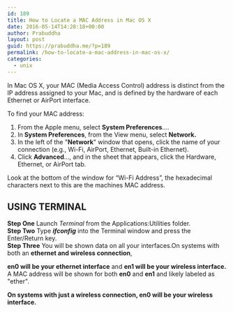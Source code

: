 ```yaml
---
id: 189
title: How to Locate a MAC Address in Mac OS X
date: 2016-05-14T14:28:18+00:00
author: Prabuddha
layout: post
guid: https://prabuddha.me/?p=189
permalink: /how-to-locate-a-mac-address-in-mac-os-x/
categories:
  - unix
---
```

In Mac OS X, your MAC (Media Access Control) address is distinct from the IP address assigned to your Mac, and is defined by the hardware of each Ethernet or AirPort interface.

To find your MAC address:
<ol>
 	<li>From the Apple menu, select <span class="menuitem"><strong>System Preferences</strong>...</span>.</li>
 	<li>In<strong> System Preferences</strong>, from the <span class="menuitem">View</span> menu, select <strong><span class="menuitem">Network</span>.</strong></li>
 	<li>In the left of the "<strong>Network</strong>" window that opens, click the name of your connection (e.g., <span class="menuitem">Wi-Fi</span>, <span class="menuitem">AirPort</span>, <span class="menuitem">Ethernet</span>, <span class="menuitem">Built-in Ethernet</span>).</li>
 	<li>Click <span class="menuitem"><strong>Advanced</strong>...</span>, and in the sheet that appears, click the <span class="menuitem">Hardware</span>, <span class="menuitem">Ethernet</span>, or <span class="menuitem">AirPort</span> tab.</li>
</ol>
Look at the bottom of the window for “Wi-Fi Address”, the hexadecimal characters next to this are the machines MAC address.

<!--more-->
<h2><b>USING TERMINAL</b></h2>
<div class="article_body">
<div class="article_body_table">
<div class="article_body_row">
<div></div>
<div id="article_body_column_center"><b>Step One</b>
Launch <i>Terminal</i> from the Applications:Utilities folder.</div>
<div><b>Step Two</b>
Type <strong><i>ifconfig</i></strong> into the Terminal window and press the Enter/Return key.</div>
<div></div>
<div><b>Step Three</b>
You will be shown data on all your interfaces.On systems with both an <strong>ethernet and wireless connection</strong>,

</div>
<div>

<strong>en0 will be your ethernet interface</strong> and <strong>en1 will be your wireless interface.</strong> A MAC address will be shown for both <strong>en0</strong> and <strong>en1</strong> and likely labeled as "ether".

<strong>On systems with just a wireless connection, en0 will be your wireless interface.</strong>

</div>
</div>
</div>
</div>
<div class="article_footer"></div>